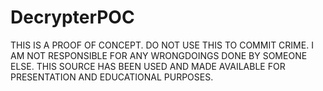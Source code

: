 # DecrypterPOC

THIS IS A PROOF OF CONCEPT. DO NOT USE THIS TO COMMIT CRIME. 
I AM NOT RESPONSIBLE FOR ANY WRONGDOINGS DONE BY SOMEONE ELSE. 
THIS SOURCE HAS BEEN USED AND MADE AVAILABLE FOR PRESENTATION AND EDUCATIONAL PURPOSES.
